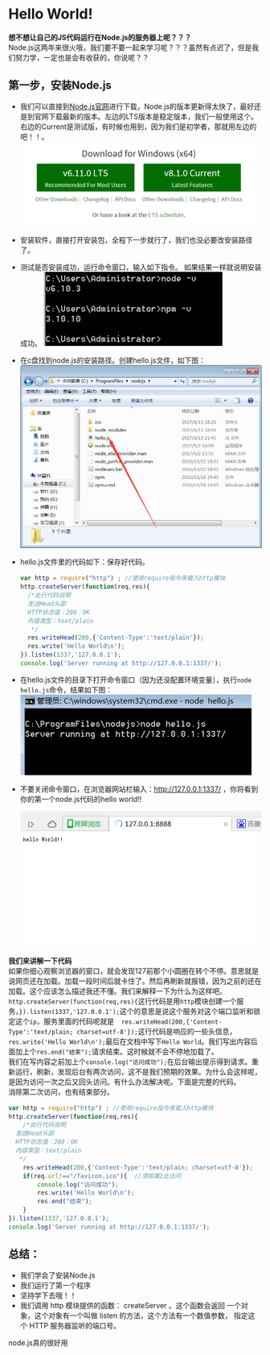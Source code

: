 # Hello World!  

**想不想让自己的JS代码运行在Node.js的服务器上呢？？？**   
Node.js这两年来很火哦，我们要不要一起来学习呢？？？虽然有点迟了，但是我们努力学，一定也是会有收获的，你说呢？？ 

## 第一步，安装Node.js  
- 我们可以直接到[Node.js官网]进行下载，Node.js的版本更新得太快了，最好还是到官网下载最新的版本。左边的LTS版本是稳定版本，我们一般使用这个。右边的Current是测试版，有时候也用到，因为我们是初学者，那就用左边的吧！！。  
![官网](../images/nodejs.png "版本的选择")  
- 安装软件，直接打开安装包，全程下一步就行了，我们也没必要改安装路径了。  
- 测试是否安装成功，运行命令窗口，输入如下指令。 如果结果一样就说明安装成功。 
  ![测试](../images/1.png "版本号")
- 在c盘找到node.js的安装路径。创建hello.js文件，如下图：  
  ![创建文件](../images/2.png "hello")  
- hello.js文件里的代码如下：保存好代码。
  ```javascript
  var http = require("http") ; //使用require指令来载入http模块
  http.createServer(function(req,res){
  	/*此行代码说明
	发送Head头部
	HTTP状态值：200：OK
	内容类型：text/plain
	 */
	res.writeHead(200,{'Content-Type':'text/plain'});
	res.write('Hello World\n');
  }).listen(1337,'127.0.0.1');
  console.log('Server running at http://127.0.0.1:1337/');
  ```
- 在hello.js文件的目录下打开命令窗口（因为还没配置环境变量），执行`node hello.js`命令，结果如下图：
  ![打开服务](../images/3.png "打开服务")
- 不要关闭命令窗口，在浏览器网站栏输入：http://127.0.0.1:1337/ ，你将看到你的第一个node.js代码的hello world!!

  ![hello](../images/4.png "开启nodejs了")

**我们来讲解一下代码**  
如果你细心观察浏览器的窗口，就会发现127前那个小圆圈在转个不停。意思就是说网页还在加载。加载一段时间后就卡住了。然后再刷新就报错，因为之前的还在加载。这个应该怎么描述我还不懂。我们来解释一下为什么为这样吧。  
`http.createServer(function(req,res){`这行代码是用`http`模块创建一个服务，`}).listen(1337,'127.0.0.1');`这个的意思是说这个服务对这个端口监听和锁定这个`ip`，服务里面的代码呢就是`  res.writeHead(200,{'Content-Type':'text/plain; charset=utf-8'});`这行代码是响应的一些头信息，`res.write('Hello World\n');`最后在文档中写下`Hello World`。我们写出内容后面加上个`res.end("结束");`请求结束。这时候就不会不停地加载了。  
我们在写内容之前加上个`console.log("访问成功");`在后台输出提示得到请求。重新运行，刷新，发现后台有两次访问，这不是我们预期的效果。为什么会这样呢，是因为访问一次之后又回头访问。有什么办法解决呢。下面是完整的代码。  
消除第二次访问，也有结束部分。  
```javascript
var http = require("http") ; //使用require指令来载入http模块
http.createServer(function(req,res){
	/*此行代码说明
  发送Head头部
  HTTP状态值：200：OK
  内容类型：text/plain
   */
  	res.writeHead(200,{'Content-Type':'text/plain; charset=utf-8'});
  	if(req.url!=="/favicon.ico"){  //清除第2此访问  
	  	console.log("访问成功");
		res.write('Hello World\n');
		res.end("结束");
	}
}).listen(1337,'127.0.0.1');
console.log('Server running at http://127.0.0.1:1337/');
```


## 总结：  
- 我们学会了安装Node.js  
- 我们运行了第一个程序  
- 坚持学下去哦！！
- 我们调用 http 模块提供的函数： createServer 。这个函数会返回 一个对象，这个对象有一个叫做 listen 的方法，这个方法有一个数值参数， 指定这个 HTTP 服务器监听的端口号。   

node.js真的很好用

<!--超链接-->
[Node.js官网]: https://nodejs.org/en/
